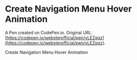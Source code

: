# Create Navigation Menu Hover Animation

A Pen created on CodePen.io. Original URL: [https://codepen.io/websterofficial/pen/yLEZqqz](https://codepen.io/websterofficial/pen/yLEZqqz).

Create Navigation Menu Hover Animation